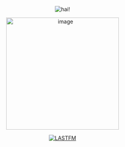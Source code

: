 <p align="center">
<img src="https://komarev.com/ghpvc/?username=finiteform&color=8fbac6&style=for-the-badge&label=bugs+under+my+rock:" title="hai!">

<p align="center">
 <img width="300" height="300" alt="image" title="art by mezmerf" src="https://files.catbox.moe/kb7irw.png" />

<p align="center">
<a href="https://www.last.fm/user/manistars"><img src="https://lastfm-recently-played.vercel.app/api?user=manistars&footer_style=wave&count=1&width=300&loved=true&loved_style=2&header_style=compact_stats_only&bg_color=e6b562" alt="LASTFM" title="ewww hir music taste SUCKS">
